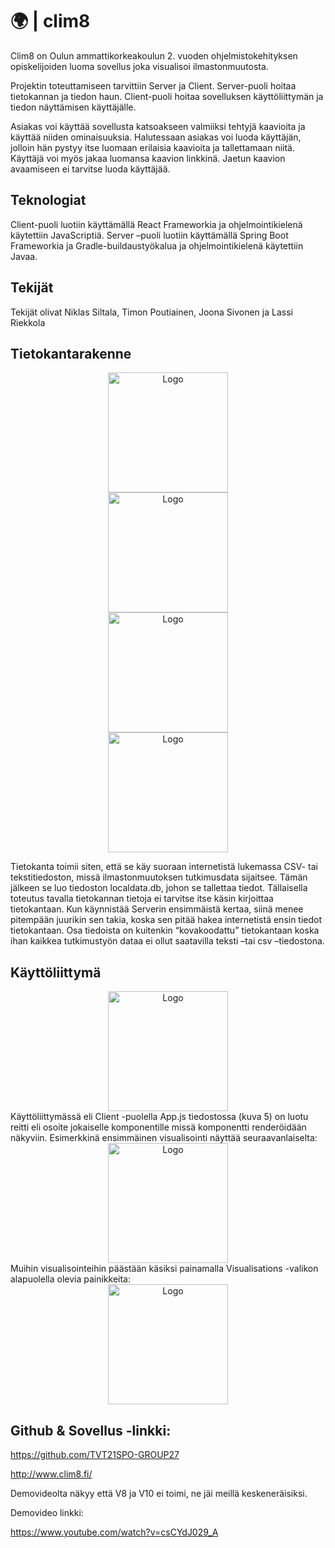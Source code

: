 # 🌍 | clim8

Clim8 on Oulun ammattikorkeakoulun 2. vuoden ohjelmistokehityksen opiskelijoiden luoma sovellus joka visualisoi ilmastonmuutosta. 

Projektin toteuttamiseen tarvittiin Server ja Client. Server-puoli hoitaa tietokannan ja tiedon haun. Client-puoli hoitaa sovelluksen käyttöliittymän ja tiedon näyttämisen käyttäjälle.  

Asiakas voi käyttää sovellusta katsoakseen valmiiksi tehtyjä kaavioita ja käyttää niiden ominaisuuksia. Halutessaan asiakas voi luoda käyttäjän, jolloin hän pystyy itse luomaan erilaisia kaavioita ja tallettamaan niitä. Käyttäjä voi myös jakaa luomansa kaavion linkkinä. Jaetun kaavion avaamiseen ei tarvitse luoda käyttäjää. 

## Teknologiat 

Client-puoli luotiin käyttämällä React Frameworkia ja ohjelmointikielenä käytettiin JavaScriptiä. Server –puoli luotiin käyttämällä Spring Boot Frameworkia ja Gradle-buildaustyökalua ja ohjelmointikielenä käytettiin Javaa. 

## Tekijät 
Tekijät olivat Niklas Siltala, Timon Poutiainen, Joona Sivonen ja Lassi Riekkola 

## Tietokantarakenne 
<div align='center'>
  <picture>
    <img src='../master/Photos/hadcrut1.png' height='192' alt="Logo">
  </picture>
</div> 
<div align='center'>
  <picture>
    <img src='../master/Photos/hadcrut2.png' height='192' alt="Logo">
  </picture>
</div> 
<div align='center'>
  <picture>
    <img src='../master/Photos/hadcrut3.png' height='192' alt="Logo">
  </picture>
</div> 
<div align='center'>
  <picture>
    <img src='../master/Photos/localdata.png' height='192' alt="Logo">
  </picture>
</div> 

Tietokanta toimii siten, että se käy suoraan internetistä lukemassa CSV- tai tekstitiedoston, missä ilmastonmuutoksen tutkimusdata sijaitsee. Tämän jälkeen se luo tiedoston localdata.db, johon se tallettaa tiedot. Tällaisella toteutus tavalla tietokannan tietoja ei tarvitse itse käsin kirjoittaa tietokantaan. Kun käynnistää Serverin ensimmäistä kertaa, siinä menee pitempään juurikin sen takia, koska sen pitää hakea internetistä ensin tiedot tietokantaan. Osa tiedoista on kuitenkin “kovakoodattu” tietokantaan koska ihan kaikkea tutkimustyön dataa ei ollut saatavilla teksti –tai csv –tiedostona. 
## Käyttöliittymä
<div align='center'>
  <picture>
    <img src='../master/Photos/appjs.png' height='192' alt="Logo">
  </picture>
</div> 
Käyttöliittymässä eli Client -puolella App.js tiedostossa (kuva 5) on luotu reitti eli osoite jokaiselle komponentille missä komponentti renderöidään näkyviin. Esimerkkinä ensimmäinen visualisointi näyttää seuraavanlaiselta:  
<div align='center'>
  <picture>
    <img src='../master/Photos/vis1.png' height='192' alt="Logo">
  </picture>
</div> 
Muihin visualisointeihin päästään käsiksi painamalla Visualisations -valikon alapuolella olevia painikkeita:  
<div align='center'>
  <picture>
    <img src='../master/Photos/navbar.png' height='192' alt="Logo">
  </picture>
</div>

## Github & Sovellus -linkki:  

https://github.com/TVT21SPO-GROUP27 

http://www.clim8.fi/ 

Demovideolta näkyy että V8 ja V10 ei toimi, ne jäi meillä keskeneräisiksi. 

Demovideo linkki: 

https://www.youtube.com/watch?v=csCYdJ029_A
